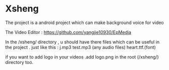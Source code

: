 # Xsheng
The project is a android project which can make background voice for video

The Video Editor : https://github.com/yangjie10930/EpMedia

In the /xsheng/ directory , u should have there files which can be useful in the project .
just like this :
j.mp3
test.mp3 (any audio files)
heart.ttf.(font)

if you want to add logo in your videos .add logo.png in the root (/xsheng/) directory too.